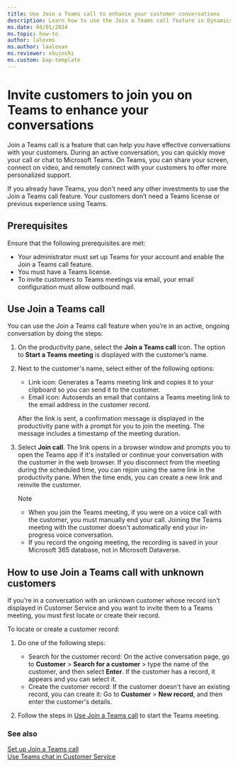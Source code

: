 ```yaml
---
title: Use Join a Teams call to enhance your customer conversations
description: Learn how to use the Join a Teams call feature in Dynamics 365 Customer Service.
ms.date: 04/01/2024
ms.topic: how-to
author: lalexms
ms.author: laalexan
ms.reviewer: shujoshi
ms.custom: bap-template
---
```


# Invite customers to join you on Teams to enhance your conversations

Join a Teams call is a feature that can help you have effective conversations with your customers. During an active conversation, you can quickly move your call or chat to Microsoft Teams. On Teams, you can share your screen, connect on video, and remotely connect with your customers to offer more personalized support. 

If you already have Teams, you don't need any other investments to use the Join a Teams call feature. Your customers don’t need a Teams license or previous experience using Teams.

## Prerequisites

Ensure that the following prerequisites are met:

- Your administrator must set up Teams for your account and enable the Join a Teams call feature.
- You must have a Teams license.
- To invite customers to Teams meetings via email, your email configuration must allow outbound mail.

## Use Join a Teams call

You can use the Join a Teams call feature when you’re in an active, ongoing conversation by doing the  steps:

1.	On the productivity pane, select the **Join a Teams call** icon. The option to **Start a Teams meeting** is displayed with the customer’s name.

2.	Next to the customer's name, select either of the following options:
    - Link icon: Generates a Teams meeting link and copies it to your clipboard so you can send it to the customer.
    - Email icon: Autosends an email that contains a Teams meeting link to the email address in the customer record.

    After the link is sent, a confirmation message is displayed in the productivity pane with a prompt for you to join the meeting. The message includes a timestamp of the meeting duration.

3. Select **Join call**. The link opens in a browser window and prompts you to open the Teams app if it's installed or continue your conversation with the customer in the web browser. If you disconnect from the meeting during the scheduled time, you can rejoin using the same link in the productivity pane. When the time ends, you can create a new link and reinvite the customer.

    > [!Note]
    > - When you join the Teams meeting, if you were on a voice call with the customer, you must manually end your call. Joining the Teams meeting with the customer doesn't automatically end your in-progress voice conversation.
    > - If you record the ongoing meeting, the recording is saved in your Microsoft 365 database, not in Microsoft Dataverse.
    
## How to use Join a Teams call with unknown customers

If you're in a conversation with an unknown customer whose record isn't displayed in Customer Service and you want to invite them to a Teams meeting, you must first locate or create their record.

To locate or create a customer record:

1. Do one of the following steps:
   - Search for the customer record: On the active conversation page, go to **Customer** > **Search for a customer** > type the name of the customer, and then select **Enter**. If the customer has a record, it appears and you can select it.
   - Create the customer record: If the customer doesn't have an existing record, you can create it: Go to **Customer** > **New record**, and then enter the customer's details.
     
2. Follow the steps in [Use Join a Teams call](#use-join-a-teams-call) to start the Teams meeting.

### See also

[Set up Join a Teams call](../administer/set-up-join-a-teams-call.md) <br>
[Use Teams chat in Customer Service](use-teams-chat.md)
